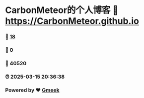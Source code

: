 # CarbonMeteor的个人博客 :link: https://CarbonMeteor.github.io 
### :page_facing_up: [18](https://CarbonMeteor.github.io/tag.html) 
### :speech_balloon: 0 
### :hibiscus: 40520 
### :alarm_clock: 2025-03-15 20:36:38 
### Powered by :heart: [Gmeek](https://github.com/Meekdai/Gmeek)
